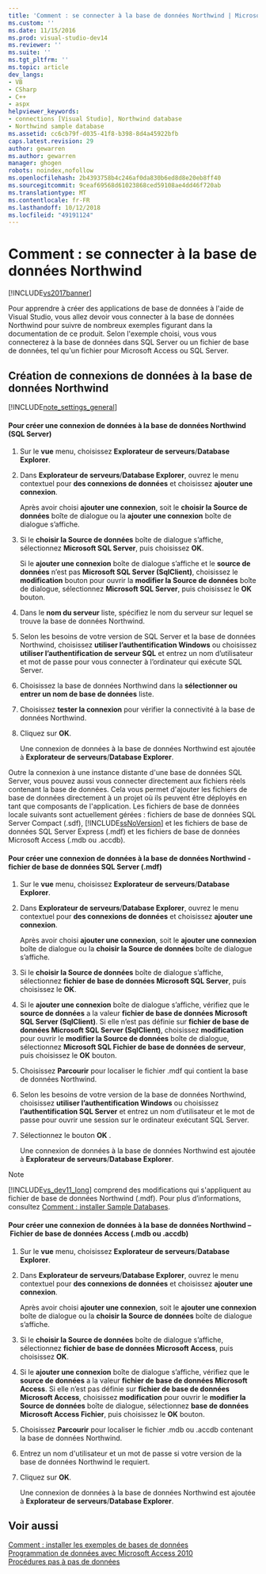 ```yaml
---
title: 'Comment : se connecter à la base de données Northwind | Microsoft Docs'
ms.custom: ''
ms.date: 11/15/2016
ms.prod: visual-studio-dev14
ms.reviewer: ''
ms.suite: ''
ms.tgt_pltfrm: ''
ms.topic: article
dev_langs:
- VB
- CSharp
- C++
- aspx
helpviewer_keywords:
- connections [Visual Studio], Northwind database
- Northwind sample database
ms.assetid: cc6cb79f-d035-41f8-b398-8d4a45922bfb
caps.latest.revision: 29
author: gewarren
ms.author: gewarren
manager: ghogen
robots: noindex,nofollow
ms.openlocfilehash: 2b4393758b4c246af0da830b6ed8d8e20eb8ff40
ms.sourcegitcommit: 9ceaf69568d61023868ced59108ae4dd46f720ab
ms.translationtype: MT
ms.contentlocale: fr-FR
ms.lasthandoff: 10/12/2018
ms.locfileid: "49191124"
---
```

# <a name="how-to-connect-to-the-northwind-database"></a>Comment : se connecter à la base de données Northwind
[!INCLUDE[vs2017banner](../includes/vs2017banner.md)]

Pour apprendre à créer des applications de base de données à l'aide de Visual Studio, vous allez devoir vous connecter à la base de données Northwind pour suivre de nombreux exemples figurant dans la documentation de ce produit. Selon l'exemple choisi, vous vous connecterez à la base de données dans SQL Server ou un fichier de base de données, tel qu'un fichier pour Microsoft Access ou SQL Server.  
  
## <a name="creating-data-connections-to-the-northwind-database"></a>Création de connexions de données à la base de données Northwind  
 [!INCLUDE[note_settings_general](../includes/note-settings-general-md.md)]  
  
#### <a name="to-create-a-data-connection-to-the-northwind-database-sql-server"></a>Pour créer une connexion de données à la base de données Northwind (SQL Server)  
  
1.  Sur le **vue** menu, choisissez **Explorateur de serveurs**/**Database Explorer**.  
  
2.  Dans **Explorateur de serveurs**/**Database Explorer**, ouvrez le menu contextuel pour **des connexions de données** et choisissez **ajouter une connexion**.  
  
     Après avoir choisi **ajouter une connexion**, soit le **choisir la Source de données** boîte de dialogue ou la **ajouter une connexion** boîte de dialogue s’affiche.  
  
3.  Si le **choisir la Source de données** boîte de dialogue s’affiche, sélectionnez **Microsoft SQL Server**, puis choisissez **OK**.  
  
     Si le **ajouter une connexion** boîte de dialogue s’affiche et le **source de données** n’est pas **Microsoft SQL Server (SqlClient)**, choisissez le **modification** bouton pour ouvrir la **modifier la Source de données** boîte de dialogue, sélectionnez **Microsoft SQL Server**, puis choisissez le **OK** bouton.  
  
4.  Dans le **nom du serveur** liste, spécifiez le nom du serveur sur lequel se trouve la base de données Northwind.  
  
5.  Selon les besoins de votre version de SQL Server et la base de données Northwind, choisissez **utiliser l’authentification Windows** ou choisissez **utiliser l’authentification de serveur SQL** et entrez un nom d’utilisateur et mot de passe pour vous connecter à l’ordinateur qui exécute SQL Server.  
  
6.  Choisissez la base de données Northwind dans la **sélectionner ou entrer un nom de base de données** liste.  
  
7.  Choisissez **tester la connexion** pour vérifier la connectivité à la base de données Northwind.  
  
8.  Cliquez sur **OK**.  
  
     Une connexion de données à la base de données Northwind est ajoutée à **Explorateur de serveurs**/**Database Explorer**.  
  
 Outre la connexion à une instance distante d'une base de données SQL Server, vous pouvez aussi vous connecter directement aux fichiers réels contenant la base de données. Cela vous permet d'ajouter les fichiers de base de données directement à un projet où ils peuvent être déployés en tant que composants de l'application. Les fichiers de base de données locale suivants sont actuellement gérées : fichiers de base de données SQL Server Compact (.sdf), [!INCLUDE[ssNoVersion](../includes/ssnoversion-md.md)] et les fichiers de base de données SQL Server Express (.mdf) et les fichiers de base de données Microsoft Access (.mdb ou .accdb).  
  
#### <a name="to-create-a-data-connection-to-the-northwind-databasesql-server-database-file-mdf"></a>Pour créer une connexion de données à la base de données Northwind - fichier de base de données SQL Server (.mdf)  
  
1.  Sur le **vue** menu, choisissez **Explorateur de serveurs**/**Database Explorer**.  
  
2.  Dans **Explorateur de serveurs**/**Database Explorer**, ouvrez le menu contextuel pour **des connexions de données** et choisissez **ajouter une connexion**.  
  
     Après avoir choisi **ajouter une connexion**, soit le **ajouter une connexion** boîte de dialogue ou la **choisir la Source de données** boîte de dialogue s’affiche.  
  
3.  Si le **choisir la Source de données** boîte de dialogue s’affiche, sélectionnez **fichier de base de données Microsoft SQL Server**, puis choisissez le **OK**.  
  
4.  Si le **ajouter une connexion** boîte de dialogue s’affiche, vérifiez que le **source de données** a la valeur **fichier de base de données Microsoft SQL Server (SqlClient)**. Si elle n’est pas définie sur **fichier de base de données Microsoft SQL Server (SqlClient)**, choisissez **modification** pour ouvrir le **modifier la Source de données** boîte de dialogue, sélectionnez **Microsoft SQL Fichier de base de données de serveur**, puis choisissez le **OK** bouton.  
  
5.  Choisissez **Parcourir** pour localiser le fichier .mdf qui contient la base de données Northwind.  
  
6.  Selon les besoins de votre version de la base de données Northwind, choisissez **utiliser l’authentification Windows** ou choisissez **l’authentification SQL Server** et entrez un nom d’utilisateur et le mot de passe pour ouvrir une session sur le ordinateur exécutant SQL Server.  
  
7.  Sélectionnez le bouton **OK** .  
  
     Une connexion de données à la base de données Northwind est ajoutée à **Explorateur de serveurs**/**Database Explorer**.  
  
> [!NOTE]
>  [!INCLUDE[vs_dev11_long](../includes/vs-dev11-long-md.md)] comprend des modifications qui s'appliquent au fichier de base de données Northwind (.mdf). Pour plus d’informations, consultez [Comment : installer Sample Databases](../data-tools/how-to-install-sample-databases.md).  
  
#### <a name="to-create-a-data-connection-to-the-northwind-databaseaccess-database-file-mdb-or-accdb"></a>Pour créer une connexion de données à la base de données Northwind – Fichier de base de données Access (.mdb ou .accdb)  
  
1.  Sur le **vue** menu, choisissez **Explorateur de serveurs**/**Database Explorer**.  
  
2.  Dans **Explorateur de serveurs**/**Database Explorer**, ouvrez le menu contextuel pour **des connexions de données** et choisissez **ajouter une connexion**.  
  
     Après avoir choisi **ajouter une connexion**, soit le **ajouter une connexion** boîte de dialogue ou la **choisir la Source de données** boîte de dialogue s’affiche.  
  
3.  Si le **choisir la Source de données** boîte de dialogue s’affiche, sélectionnez **fichier de base de données Microsoft Access**, puis choisissez **OK**.  
  
4.  Si le **ajouter une connexion** boîte de dialogue s’affiche, vérifiez que le **source de données** a la valeur **fichier de base de données Microsoft Access**. Si elle n’est pas définie sur **fichier de base de données Microsoft Access**, choisissez **modification** pour ouvrir le **modifier la Source de données** boîte de dialogue, sélectionnez **base de données Microsoft Access Fichier**, puis choisissez le **OK** bouton.  
  
5.  Choisissez **Parcourir** pour localiser le fichier .mdb ou .accdb contenant la base de données Northwind.  
  
6.  Entrez un nom d'utilisateur et un mot de passe si votre version de la base de données Northwind le requiert.  
  
7.  Cliquez sur **OK**.  
  
     Une connexion de données à la base de données Northwind est ajoutée à **Explorateur de serveurs**/**Database Explorer**.  
  
## <a name="see-also"></a>Voir aussi  
 [Comment : installer les exemples de bases de données](../data-tools/how-to-install-sample-databases.md)   
 [Programmation de données avec Microsoft Access 2010](http://msdn.microsoft.com/library/office/ff965871.aspx)   
 [Procédures pas à pas de données](http://msdn.microsoft.com/library/15a88fb8-3bee-4962-914d-7a1f8bd40ec4)